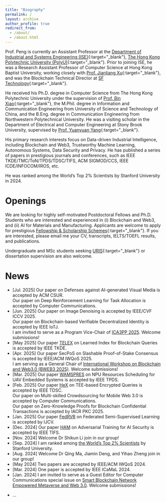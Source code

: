 ```yaml
---
title: "Biography"
permalink: /
layout: archive
author_profile: true
redirect_from: 
  - /about/
  - /about.html
---
```

<!-- -->

Prof. Peng is currently an Assistant Professor at the [Department of Industrial and Systems Engineering (ISE)](https://www.polyu.edu.hk/ise/){:target="_blank"}, [The Hong Kong Polytechnic University (PolyU)](https://www.polyu.edu.hk/){:target="_blank"}. Prior to joining ISE, he was a Research Assistant Professor of Computer Science at Hong Kong Baptist University, working closely with [Prof. Jianliang Xu](https://www.comp.hkbu.edu.hk/~xujl/){:target="_blank"}, and was the Blockchain Technical Director at [SF Technology](https://www.sf-tech.com.cn){:target="_blank"}.

He received his Ph.D. degree in Computer Science from The Hong Kong Polytechnic University under the supervision of [Prof. Bin Xiao](https://www4.comp.polyu.edu.hk/~csbxiao/){:target="_blank"}, the M.Phil. degree in Information and Communication Engineering from University of Science and Technology of China, and the B.Eng. degree in Communication Engineering from Northwestern Polytechnical University. He was a visiting scholar in the Department of Electrical and Computer Engineering at Stony Brook University, supervised by [Prof. Yuanyuan Yang](https://www.ece.stonybrook.edu/~yang/){:target="_blank"}.

His primary research interests focus on Data-driven Industrial Intelligence, including Blockchain and Web3, Trustworthy Machine Learning, Autonomous Systems, Data Security and Privacy. He has published a series of papers in prestigious journals and conferences, such as IEEE TKDE/TMC/ToN/TPDS/TDSC/TIFS, ACM SIGMOD/CCS, IEEE ICDE/INFOCOM/IROS, etc. 

He was ranked among the World’s Top 2% Scientists by Stanford University in 2024.


# Openings
We are looking for highly self-motivated Postdoctoral Fellows and Ph.D. Students who are interested and experienced in (i) Blockchain and Web3, and (ii) AI for Materials and Manufacturing. Applicants are welcome to apply for prestigious [Fellowship & Scholarship Schemes](https://www.polyu.edu.hk/gs/prospective-students/fellowship-scholarship-schemes/){:target="_blank"}. If you are interested, please email me your CV, transcripts, IELTS/TOEFL results, and publications.

Undergraduate and MSc students seeking [URIS](https://www.polyu.edu.hk/gs/ug-research/uris/about-uris/){:target="_blank"} or dissertation supervision are also welcome. 


# News
- [Jul. 2025] Our paper on Defenses against AI-generated Visual Media is accepted by ACM CSUR. <br>
Our paper on Deep Reinforcement Learning for Task Allocation is accepted by Computer Communications.
- [Jun. 2025] Our paper on Image Denoising is accepted by IEEE/CVF ICCV 2025. <br>
Our paper on Blockchain-based Verifiable Decentralized Identity is accepted by IEEE IoTJ. <br>
I am invited to serve as a Program Vice-Chair of <a href="https://ieee-cybermatics.org/2025/ica3pp/index.html" target="_blank">ICA3PP 2025</a>. Welcome submissions!
- [May 2025] Our paper <a href="https://ieeexplore.ieee.org/document/10979200" target="_blank">TELEX</a> on Learned Index for Blockchain Queries is accepted by IEEE TKDE. 
- [Apr. 2025] Our paper SecPoS on Slashable Proof-of-Stake Consensus is accepted by IEEE/ACM IWQoS 2025. <br>
I am serving as a General Chair of <a href="https://bcra-conf.github.io/2025/calls/call-for-BWEB3/" target="_blank">International Workshop on Blockchain and Web3.0 (BWEB3 2025)</a>. Welcome submissions!
- [Mar. 2025] Our paper <a href="https://ieeexplore.ieee.org/document/10942549" target="_blank">WAMSPRES</a> on NPU Resources Scheduling for UAV Embedded Systems is accepted by IEEE TPDS.
- [Feb. 2025] Our paper <a href="https://ieeexplore.ieee.org/document/10882945" target="_blank">HeX</a> on TEE-based Encrypted Queries is accepted by IEEE TDSC. <br>
Our paper on Multi-skilled Crowdsourcing for Mobile Web 3.0 is accepted by Computer Communications. <br>
Our paper on Zero-Knowledge Proofs for Blockchain Confidential Transactions is accepted by IACR PKC 2025.
- [Jan. 2025] Our paper <a href="https://link.springer.com/article/10.1007/s11263-024-02330-1" target="_blank">FedRVR</a> on Federated Semi-Supervised Learning is accepted by IJCV.
- [Dec. 2024] Our paper <a href="https://ieeexplore.ieee.org/document/10795188" target="_blank">HAM</a> on Adversarial Training for AI Security is accepted by IEEE TIFS.
- [Nov. 2024] Welcome Dr Shikun Li join in our group!
- [Sep. 2024] I am ranked among <a href="https://elsevier.digitalcommonsdata.com/datasets/btchxktzyw/7" target="_blank">the World’s Top 2% Scientists</a> by Stanford University.
- [Aug. 2024] Welcome Dr Qing Ma, Jiamin Deng, and Yihao Zheng join in our group!
- [May 2024] Two papers are accepted by IEEE/ACM IWQoS 2024.
- [Mar. 2024] One paper is accepted by IEEE ICaMaL 2024.
- [Jan. 2024] I am invited to serve as a Guest Editor for Computer Communications special issue on <a href="https://www.sciencedirect.com/journal/computer-communications/about/call-for-papers" target="_blank">Smart Blockchain Network Empowered Metaverse and Web 3.0</a>. Welcome submissions!


<div style="display:none">
- [2023-11] Our paper <a href="https://ieeexplore.ieee.org/document/9321132" target="_blank">VFChain</a> on Blockchain-based Federated Learning was recognized as an ESI Highly Cited Paper.
- [2023-09] Serving as a Guest Editor for Big Data and Cognitive Computing special issue on <a href="https://www.mdpi.com/journal/BDCC/special_issues/9A8E7A0B22" target="_blank">Data Security and Privacy in Blockchain-Based Decentralized Applications</a>. Welcome submissions!
- [2023-06] I joined the department of ISE at PolyU as a Research Assistant Professor.
- [2023-03] Our paper <a href="https://ieeexplore.ieee.org/document/9786741" target="_blank">SymmeProof</a> on Blockchain Confidential Transactions was accepted by IEEE TDSC.
- [2022-10] Serving as a Guest Editor for IET Blockchain special issue on <a href="https://ietresearch.onlinelibrary.wiley.com/pb-assets/assets/26341573/Special%20Issues/IET_BLC_CFP_BD-1684760255360.pdf" target="_blank">Blockchain Databases</a>. Welcome submissions!
- [2022-08] Our paper <a href="http://sites.computer.org/debull/A22june/p14.pdf" target="_blank">BlockShare</a> on Blockchain Data Sharing was accepted by IEEE Data Engineering Bulletin.
- [2022-06] Our paper <a href="https://ieeexplore.ieee.org/document/9981149" target="_blank">EPAR</a> on Augmented Reality was accepted by IROS 2022.
- [2022-01] Our paper <a href="https://ieeexplore.ieee.org/document/9321132" target="_blank">VFChain</a> on Blockchain-based Federated Learning was selected as a popular article by IEEE TNSE.
- [2021-04] Won Best Paper Award at DASFAA 2021.
- [2021-03] Our paper on Privacy-Preserving Blockchain Data Verification was accepted by SIGMOD 2021.
- [2021-01] Our paper on Digital Contact Tracing was accepted by DASFAA 2021.
- [2020-12] Our paper <a href="https://ieeexplore.ieee.org/document/9321132" target="_blank">VFChain</a> on Blockchain-based Federated Learning was accepted by IEEE TNSE.
- [2020-10] Awarded a grant from Guangdong Basic and Applied Basic Research Foundation for Blockchain research.
- [2020-01] I joined the department of Computer Science at HKBU as Research Assistant Professor.
- [2019-11] Delivered an <a href="https://www.gs1hk.org/events/gs1hk-almc-forum-2019" target="_blank">Invited Talk on Blockchain Innovation</a> at <a href="https://www.hktdc.com/ncs/almc2019/en/main/index.html" target="_blank">HKTDC ALMC 2019</a>.
 - [2019-06] Delivered an Invited Talk on Blockchain Applications in Smart Supply Chain at <a href="https://www.gs1hk.org/gs1hk-iot-conference" target="_blank">GS1 HK IoT Conference 2019</a>.
</div>

- ...